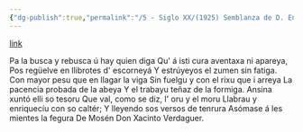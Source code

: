 ```yaml
---
{"dg-publish":true,"permalink":"/5 - Siglo XX/(1925) Semblanza de D. Enrique García-Rendueles/","tags":["#Siglo_20","a1925","central","Fabricio","escrito","Gijón","poema"]}
---
```


[link](https://asturies.com/cavedaynava/semblanza.txt)

Pa la busca y rebusca ú hay quien diga 
Qu' á isti cura aventaxa ni apareya, 
Pos regüelve en llibrotes d' escorneyá 
Y estrúyeyos el zumen sin fatiga.
Con mayor pesu que en llagar la viga 
Sin fuelgu y con el rixu que i arreya 
La pacencia probada de la abeya 
Y el trabayu teñaz de la formiga.
Ansina xuntó elli so tesoru 
Que val, como se diz, l' oru y el moru 
Llabrau y enriquecíu con so caltér;
Y lleyendo sos versos de tenrura 
Asómase á les mientes la fegura 
De Mosén Don Xacinto Verdaguer.
